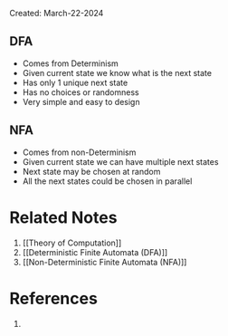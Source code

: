 Created: March-22-2024

## DFA

- Comes from Determinism
- Given current state we know what is the next state
- Has only 1 unique next state
- Has no choices or randomness
- Very simple and easy to design
## NFA

- Comes from non-Determinism
- Given current state we can have multiple next states
- Next state may be chosen at random
- All the next states could be chosen in parallel
# Related Notes

1. [[Theory of Computation]]
2. [[Deterministic Finite Automata (DFA)]]
3. [[Non-Deterministic Finite Automata (NFA)]]
# References

1. 